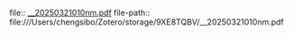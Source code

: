 file:: [__20250321010nm.pdf](file:///Users/chengsibo/Zotero/storage/9XE8TQBV/__20250321010nm.pdf)
file-path:: file:///Users/chengsibo/Zotero/storage/9XE8TQBV/__20250321010nm.pdf
